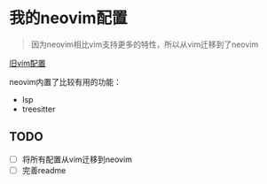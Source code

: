 # 我的neovim配置

> 因为neovim相比vim支持更多的特性，所以从vim迁移到了neovim

[旧vim配置](https://github.com/zhoudaxia2016/vim-profile)

neovim内置了比较有用的功能：
- lsp
- treesitter

## TODO
- [ ] 将所有配置从vim迁移到neovim
- [ ] 完善readme
